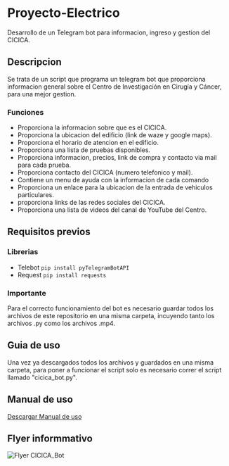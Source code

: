 # Proyecto-Electrico
Desarrollo de un Telegram bot para informacion, ingreso y gestion del CICICA.
## Descripcion
Se trata de un script que programa un telegram bot que proporciona informacion general sobre el Centro de Investigación en Cirugía y Cáncer, para una mejor gestion.
### Funciones
* Proporciona la informacion sobre que es el CICICA.
* Proporciona la ubicacion del edificio (link de waze y google maps).
* Proporciona el horario de atencion en el edificio.
* Proporciona una lista de pruebas disponibles.
* Proporciona informacion, precios, link de compra y contacto via mail para cada prueba.
* Proporciona contacto del CICICA (numero telefonico y mail).
* Contiene un menu de ayuda con la informacion de cada comando
* Proporciona un enlace para la ubicacion de la entrada de vehiculos particulares.
* proporciona links de las redes sociales del CICICA.
* Proporciona una lista de videos del canal de YouTube del Centro.
## Requisitos previos
### Librerias
* Telebot `pip install pyTelegramBotAPI`
* Request `pip install requests`
### Importante
Para el correcto funcionamiento del bot es necesario guardar todos los archivos de este repositorio en una misma carpeta, incuyendo tanto los archivos .py como los archivos .mp4.
## Guia de uso
Una vez ya descargados todos los archivos y guardados en una misma carpeta, para poner a funcionar el script solo es necesario correr el script llamado "cicica_bot.py".
## Manual de uso
[Descargar Manual de uso](https://www.ejemplo.com)
## Flyer informmativo
![Flyer CICICA_Bot ](https://www.ejemplo.com)



